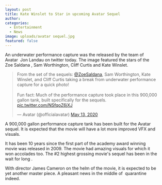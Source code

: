 ```yaml
---
layout: post
title: Kate Winslet to Star in upcoming Avatar Sequel
author:
categories:
  - Entertainment
  - News
image: uploads/avatar sequel.jpg
featured: false
---
```


An underwater performance capture was the released by the team of Avatar&nbsp; Jon Landau on twitter today. The image featured the stars of the Zoe Saldana , Sam Worthington, Cliff Curtis and Kate Winslet.

<blockquote class="twitter-tweet"><p lang="en" dir="ltr">From the set of the sequels: <a href="https://twitter.com/zoesaldana?ref_src=twsrc%5Etfw">@ZoeSaldana</a>, Sam Worthington, Kate Winslet, and Cliff Curtis taking a break from underwater performance capture for a quick photo!<br><br>Fun fact: Much of the performance capture took place in this 900,000 gallon tank, built specifically for the sequels. <a href="https://t.co/NSfqoZ6jXJ">pic.twitter.com/NSfqoZ6jXJ</a></p>&mdash; Avatar (@officialavatar) <a href="https://twitter.com/officialavatar/status/1260604924095651840?ref_src=twsrc%5Etfw">May 13, 2020</a></blockquote> <script async src="https://platform.twitter.com/widgets.js" charset="utf-8"></script> 

A 900,000 gallon performance capture tank has been built for the Avatar sequel. It is expected that the movie will have a lot more improved VFX and visuals.

It has been 10 years since the first part of the academy award winning movie was released in 2009. The movie had amazing visuals for which it won accolades too. The \#2 highest grossing movie's sequel has been in the wait for long .

With director James Cameron on the helm of the movie, it is expected to be yet another master piece. A pleasant news in the middle of&nbsp; quarantine indeed.